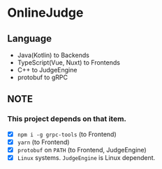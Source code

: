 # OnlineJudge

## Language
- Java(Kotlin) to Backends
- TypeScript(Vue, Nuxt) to Frontends
- C++ to JudgeEngine
- protobuf to gRPC

## NOTE
### This project depends on that item.
- [x] `npm i -g grpc-tools` (to Frontend)
- [x] `yarn` (to Frontend)
- [x] `protobuf` on `PATH` (to Frontend, JudgeEngine)
- [x] `Linux` systems. `JudgeEngine` is Linux dependent.